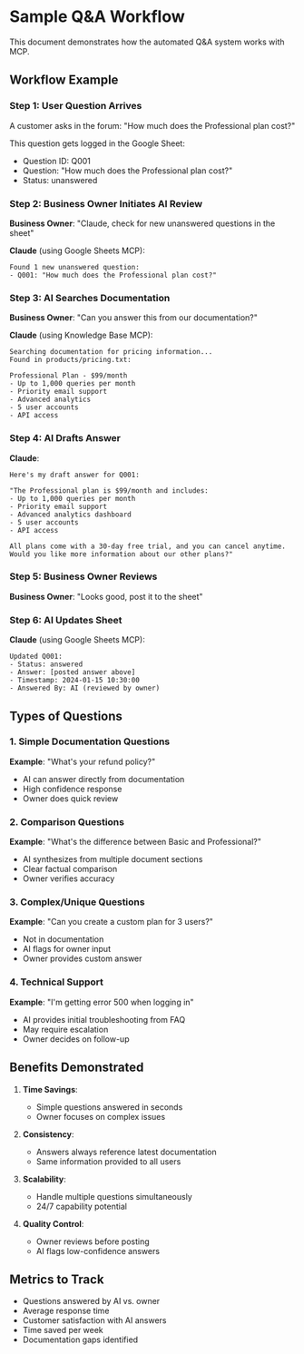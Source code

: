 # Sample Q&A Workflow

This document demonstrates how the automated Q&A system works with MCP.

## Workflow Example

### Step 1: User Question Arrives
A customer asks in the forum: "How much does the Professional plan cost?"

This question gets logged in the Google Sheet:
- Question ID: Q001
- Question: "How much does the Professional plan cost?"
- Status: unanswered

### Step 2: Business Owner Initiates AI Review

**Business Owner**: "Claude, check for new unanswered questions in the sheet"

**Claude** (using Google Sheets MCP): 
```
Found 1 new unanswered question:
- Q001: "How much does the Professional plan cost?"
```

### Step 3: AI Searches Documentation

**Business Owner**: "Can you answer this from our documentation?"

**Claude** (using Knowledge Base MCP):
```
Searching documentation for pricing information...
Found in products/pricing.txt:

Professional Plan - $99/month
- Up to 1,000 queries per month
- Priority email support
- Advanced analytics
- 5 user accounts
- API access
```

### Step 4: AI Drafts Answer

**Claude**: 
```
Here's my draft answer for Q001:

"The Professional plan is $99/month and includes:
- Up to 1,000 queries per month
- Priority email support
- Advanced analytics dashboard
- 5 user accounts
- API access

All plans come with a 30-day free trial, and you can cancel anytime.
Would you like more information about our other plans?"
```

### Step 5: Business Owner Reviews

**Business Owner**: "Looks good, post it to the sheet"

### Step 6: AI Updates Sheet

**Claude** (using Google Sheets MCP):
```
Updated Q001:
- Status: answered
- Answer: [posted answer above]
- Timestamp: 2024-01-15 10:30:00
- Answered By: AI (reviewed by owner)
```

## Types of Questions

### 1. Simple Documentation Questions
**Example**: "What's your refund policy?"
- AI can answer directly from documentation
- High confidence response
- Owner does quick review

### 2. Comparison Questions
**Example**: "What's the difference between Basic and Professional?"
- AI synthesizes from multiple document sections
- Clear factual comparison
- Owner verifies accuracy

### 3. Complex/Unique Questions
**Example**: "Can you create a custom plan for 3 users?"
- Not in documentation
- AI flags for owner input
- Owner provides custom answer

### 4. Technical Support
**Example**: "I'm getting error 500 when logging in"
- AI provides initial troubleshooting from FAQ
- May require escalation
- Owner decides on follow-up

## Benefits Demonstrated

1. **Time Savings**: 
   - Simple questions answered in seconds
   - Owner focuses on complex issues

2. **Consistency**: 
   - Answers always reference latest documentation
   - Same information provided to all users

3. **Scalability**: 
   - Handle multiple questions simultaneously
   - 24/7 capability potential

4. **Quality Control**: 
   - Owner reviews before posting
   - AI flags low-confidence answers

## Metrics to Track

- Questions answered by AI vs. owner
- Average response time
- Customer satisfaction with AI answers
- Time saved per week
- Documentation gaps identified